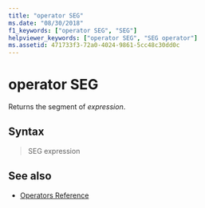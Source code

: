 ```yaml
---
title: "operator SEG"
ms.date: "08/30/2018"
f1_keywords: ["operator SEG", "SEG"]
helpviewer_keywords: ["operator SEG", "SEG operator"]
ms.assetid: 471733f3-72a0-4024-9861-5cc48c30dd0c
---
```

# operator SEG

Returns the segment of *expression*.

## Syntax

> SEG expression

## See also

- [Operators Reference](../../assembler/masm/operators-reference.md)

